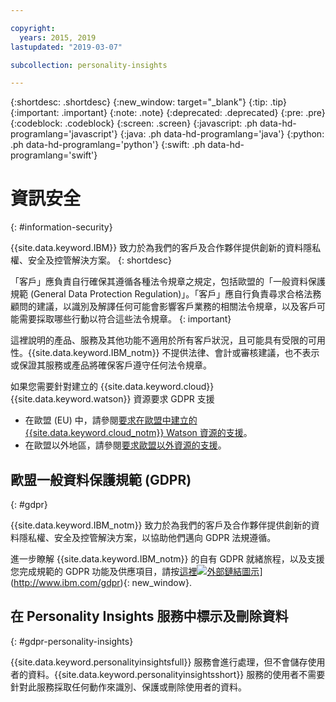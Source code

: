 ```yaml
---

copyright:
  years: 2015, 2019
lastupdated: "2019-03-07"

subcollection: personality-insights

---
```


{:shortdesc: .shortdesc}
{:new_window: target="_blank"}
{:tip: .tip}
{:important: .important}
{:note: .note}
{:deprecated: .deprecated}
{:pre: .pre}
{:codeblock: .codeblock}
{:screen: .screen}
{:javascript: .ph data-hd-programlang='javascript'}
{:java: .ph data-hd-programlang='java'}
{:python: .ph data-hd-programlang='python'}
{:swift: .ph data-hd-programlang='swift'}

# 資訊安全
{: #information-security}

{{site.data.keyword.IBM}} 致力於為我們的客戶及合作夥伴提供創新的資料隱私權、安全及控管解決方案。
{: shortdesc}

「客戶」應負責自行確保其遵循各種法令規章之規定，包括歐盟的「一般資料保護規範 (General Data Protection Regulation)」。「客戶」應自行負責尋求合格法務顧問的建議，以識別及解譯任何可能會影響客戶業務的相關法令規章，以及客戶可能需要採取哪些行動以符合這些法令規章。
{: important}

這裡說明的產品、服務及其他功能不適用於所有客戶狀況，且可能具有受限的可用性。{{site.data.keyword.IBM_notm}} 不提供法律、會計或審核建議，也不表示或保證其服務或產品將確保客戶遵守任何法令規章。

如果您需要針對建立的 {{site.data.keyword.cloud}} {{site.data.keyword.watson}} 資源要求 GDPR 支援

-   在歐盟 (EU) 中，請參閱[要求在歐盟中建立的 {{site.data.keyword.cloud_notm}} Watson 資源的支援](/docs/services/watson?topic=watson-gdpr-sar#request-EU)。
-   在歐盟以外地區，請參閱[要求歐盟以外資源的支援](/docs/services/watson?topic=watson-gdpr-sar#request-non-EU)。

## 歐盟一般資料保護規範 (GDPR)
{: #gdpr}

{{site.data.keyword.IBM_notm}} 致力於為我們的客戶及合作夥伴提供創新的資料隱私權、安全及控管解決方案，以協助他們邁向 GDPR 法規遵循。

進一步瞭解 {{site.data.keyword.IBM_notm}} 的自有 GDPR 就緒旅程，以及支援您完成規範的 GDPR 功能及供應項目，請按[這裡![外部鏈結圖示](../../icons/launch-glyph.svg "外部鏈結圖示")](../../icons/launch-glyph.svg "外部鏈結圖示")](http://www.ibm.com/gdpr){: new_window}.

## 在 Personality Insights 服務中標示及刪除資料
{: #gdpr-personality-insights}

{{site.data.keyword.personalityinsightsfull}} 服務會進行處理，但不會儲存使用者的資料。{{site.data.keyword.personalityinsightsshort}} 服務的使用者不需要針對此服務採取任何動作來識別、保護或刪除使用者的資料。
